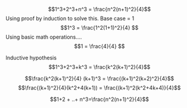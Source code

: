 
$$1^3+2^3+n^3 = \frac{n^2(n+1)^2}{4}$$
Using proof by induction to solve this. Base case = 1
$$1^3 = \frac{1^2(1+1)^2}{4} $$
Using basic math operations....
$$1 = \frac{4}{4} $$

Inductive hypothesis
$$1^3+2^3+k^3 = \frac{k^2(k+1)^2}{4}$$

$$\frac{k^2(k+1)^2}{4} (k+1)^3 = \frac{(k+1)^2(k+2)^2}{4}$$
$$\frac{(k+1)^2}{4}(k^2+4(k+1)) = \frac{(k+1)^2(k^2+4k+4)}{4}$$

$$1+2 + ..+ n^3=\frac{n^2(n+1)^2}{4}$$
